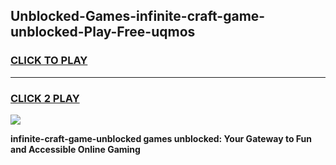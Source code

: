 
## Unblocked-Games-infinite-craft-game-unblocked-Play-Free-uqmos
<h3>
<a href="https://premium76.site?title=infinite-craft-game-unblocked&ref=22A">CLICK TO PLAY</a></h3>
<hr>

<h3>
<a href="https://premium76.site?title=infinite-craft-game-unblocked&ref=22A">CLICK 2 PLAY</a>
  
</h3>

<a href="https://premium76.site?title=infinite-craft-game-unblocked&ref=22A"><img src="https://clearcache.store/games.png"></a>


**infinite-craft-game-unblocked games unblocked: Your Gateway to Fun and Accessible Online Gaming**
